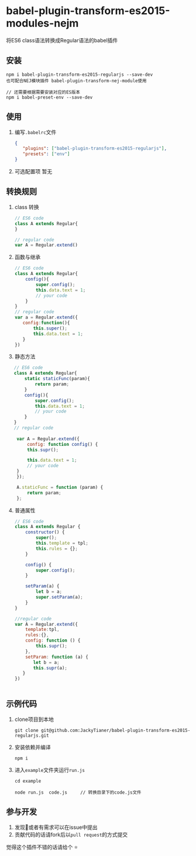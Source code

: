 # babel-plugin-transform-es2015-modules-nejm

将ES6 class语法转换成Regular语法的babel插件


## 安装

```
npm i babel-plugin-transform-es2015-regularjs --save-dev
也可配合NEJ模块插件 babel-plugin-transform-nej-module使用
 
// 还需要根据需要安装对应的ES版本
npm i babel-preset-env --save-dev
```



## 使用

1. 编写`.babelrc`文件

   ```json
   {
      "plugins": ["babel-plugin-transform-es2015-regularjs"],
      "presets": ["env"]
   }
   ```

2. 可选配置项
暂无


## 转换规则

1. class 转换

   ```javascript
   // ES6 code
   class A extends Regular{
   }

   // regular code
   var A = Regular.extend()
   ```

2. 函数与继承
   ```javascript
   // ES6 code
   class A extends Regular{
       config(){
           super.config();
           this.data.text = 1;
           // your code
       }
   }
   // regular code
   var a = Regular.extend({
      config:function(){
          this.super();
          this.data.text = 1;
      }
   })
   ```
   
3. 静态方法
```javascript
   // ES6 code
   class A extends Regular{
       static staticFunc(param){
           return param;
       }
       config(){
           super.config();
           this.data.text = 1;
           // your code
       }
   }
   // regular code
   
    var A = Regular.extend({
        config: function config() {
        this.supr();

        this.data.text = 1;
        // your code
    }
    });

    A.staticFunc = function (param) {
        return param;
    };
   ```

4. 普通属性

   ```javascript
   // ES6 code
   class A extends Regular {
       constructor() {
           super();
           this.template = tpl;
           this.rules = {};
       }
   
       config() {
           super.config();
       }
   
       setParam(a) {
           let b = a;
           super.setParam(a);
       }
   }

   //regular code
   var A = Regular.extend({
       template:tpl,
       rules:{},
       config: function () {
           this.supr();
       },
       setParam: function (a) {
          let b = a;
          this.supr(a);
      }
   })  
 
   ```

## 示例代码

1. clone项目到本地

   ```
   git clone git@github.com:JackyTianer/babel-plugin-transform-es2015-regularjs.git
   ```

2. 安装依赖并编译

   ```
   npm i 
   ```

3. 进入`example`文件夹运行`run.js`

   ```Shell
   cd example

   node run.js	code.js		// 转换目录下的code.js文件
   ```


## 参与开发

1. 发现🐞或者有需求可以在issue中提出
2. 贡献代码的话请fork后以`pull request`的方式提交



觉得这个插件不错的话请给个 ⭐

